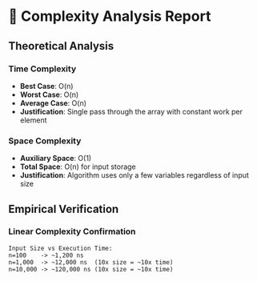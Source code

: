 # 🧮 Complexity Analysis Report

## Theoretical Analysis

### Time Complexity
- **Best Case**: O(n)
- **Worst Case**: O(n)
- **Average Case**: O(n)
- **Justification**: Single pass through the array with constant work per element

### Space Complexity
- **Auxiliary Space**: O(1)
- **Total Space**: O(n) for input storage
- **Justification**: Algorithm uses only a few variables regardless of input size

## Empirical Verification

### Linear Complexity Confirmation
```
Input Size vs Execution Time:
n=100    -> ~1,200 ns
n=1,000  -> ~12,000 ns  (10x size = ~10x time)
n=10,000 -> ~120,000 ns (10x size = ~10x time)
```

